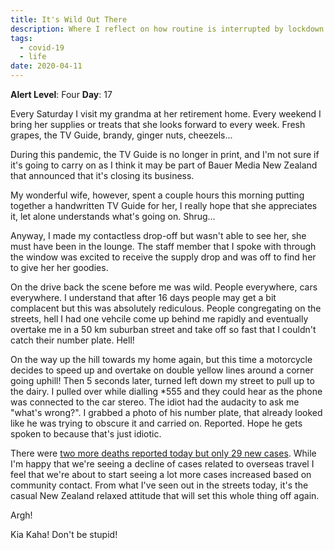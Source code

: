 ```yaml
---
title: It's Wild Out There
description: Where I reflect on how routine is interrupted by lockdown.
tags:
  - covid-19
  - life
date: 2020-04-11
---
```


**Alert Level**: Four
**Day**: 17

Every Saturday I visit my grandma at her retirement home. Every weekend I bring her supplies or treats that she looks forward to every week. Fresh grapes, the TV Guide, brandy, ginger nuts, cheezels...

During this pandemic, the TV Guide is no longer in print, and I'm not sure if it's going to carry on as I think it may be part of Bauer Media New Zealand that announced that it's closing its business.

My wonderful wife, however, spent a couple hours this morning putting together a handwritten TV Guide for her, I really hope that she appreciates it, let alone understands what's going on. Shrug...

Anyway, I made my contactless drop-off but wasn't able to see her, she must have been in the lounge. The staff member that I spoke with through the window was excited to receive the supply drop and was off to find her to give her her goodies.

On the drive back the scene before me was wild. People everywhere, cars everywhere. I understand that after 16 days people may get a bit complacent but this was absolutely rediculous. People congregating on the streets, hell I had one vehcile come up behind me rapidly and eventually overtake me in a 50 km suburban street and take off so fast that I couldn't catch their number plate. Hell!

On the way up the hill towards my home again, but this time a motorcycle decides to speed up and overtake on double yellow lines around a corner going uphill! Then 5 seconds later, turned left down my street to pull up to the dairy. I pulled over while dialling *555 and they could hear as the phone was connected to the car stereo. The idiot had the audacity to ask me "what's wrong?". I grabbed a photo of his number plate, that already looked like he was trying to obscure it and carried on. Reported. Hope he gets spoken to because that's just idiotic.

There were [two more deaths reported today but only 29 new cases](https://www.rnz.co.nz/news/national/414023/covid-19-coronavirus-death-toll-rises-to-four-in-new-zealand). While I'm happy that we're seeing a decline of cases related to overseas travel I feel that we're about to start seeing a lot more cases increased based on community contact. From what I've seen out in the streets today, it's the casual New Zealand relaxed attitude that will set this whole thing off again.

Argh!

Kia Kaha! Don't be stupid!